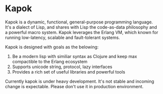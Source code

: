 Kapok
==========

Kapok is a dynamic, functional, general-purpose programming language. It's a dialect of Lisp, and shares with Lisp the code-as-data philosophy and a powerful macro system. Kapok leverages the Erlang VM, which known for running low-latency, scalable and fault-tolerant systems.

Kapok is designed with goals as the belowing:

1. Be a modern lisp with similiar syntax as Clojure and keep max compactible to the Erlang ecosystem
2. Supports unicode string, protocol, lazy interfaces
3. Provides a rich set of useful libraries and powerful tools

Currently kapok is under heavy development. It's not stable and incoming change is expectable. Please don't use it in production environment.

